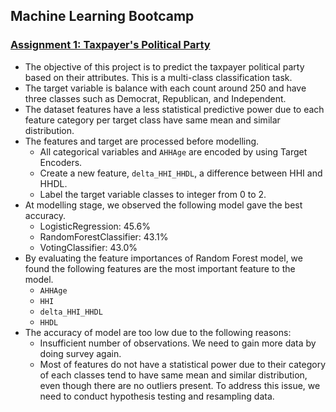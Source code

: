 ## Machine Learning Bootcamp
### [Assignment 1: Taxpayer's Political Party](https://github.com/irfan-fadhlurrahman/practice-lab/blob/main/dphi-ml-bootcamp/assignment-1/assignment-1-taxpayer.ipynb)
* The objective of this project is to predict the taxpayer political party based on their attributes. This is a multi-class classification task.
* The target variable is balance with each count around 250 and have three classes such as Democrat, Republican, and Independent.
* The dataset features have a less statistical predictive power due to each feature category per target class have same mean and similar distribution.
* The features and target are processed before modelling. 
    * All categorical variables and `AHHAge` are encoded by using Target Encoders.
    * Create a new feature, `delta_HHI_HHDL`, a difference between HHI and HHDL.
    * Label the target variable classes to integer from 0 to 2.
* At modelling stage, we observed the following model gave the best accuracy.
    * LogisticRegression: 45.6%
    * RandomForestClassifier: 43.1%
    * VotingClassifier: 43.0% 
* By evaluating the feature importances of Random Forest model, we found the following features are the most important feature to the model.
    * `AHHAge`
    * `HHI` 
    * `delta_HHI_HHDL`
    * `HHDL`
* The accuracy of model are too low due to the following reasons:
  * Insufficient number of observations. We need to gain more data by doing survey again.
  * Most of features do not have a statistical power due to their category of each classes tend to have same mean and similar distribution, even though there are no outliers present. To address this issue, we need to conduct hypothesis testing and resampling data.
